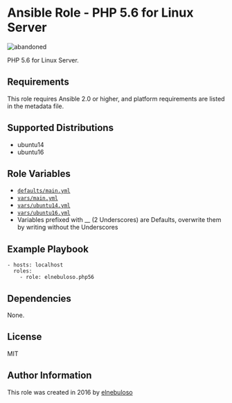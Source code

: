 # Ansible Role - PHP 5.6 for Linux Server

![abandoned](https://img.shields.io/badge/project-abandoned-red)

PHP 5.6 for Linux Server.

## Requirements

This role requires Ansible 2.0 or higher, and platform requirements are listed in the metadata file.

## Supported Distributions

- ubuntu14
- ubuntu16

## Role Variables

- [`defaults/main.yml`](https://github.com/elnebuloso/ansible-role-php56/blob/master/defaults/main.yml)
- [`vars/main.yml`](https://github.com/elnebuloso/ansible-role-php56/blob/master/vars/main.yml)
- [`vars/ubuntu14.yml`](https://github.com/elnebuloso/ansible-role-php56/blob/master/vars/ubuntu14.yml)
- [`vars/ubuntu16.yml`](https://github.com/elnebuloso/ansible-role-php56/blob/master/vars/ubuntu16.yml)
- Variables prefixed with __ (2 Underscores) are Defaults, overwrite them by writing without the Underscores

## Example Playbook

```
- hosts: localhost
  roles:
    - role: elnebuloso.php56
```

## Dependencies

None.

##  License

MIT

##  Author Information

This role was created in 2016 by [elnebuloso](https://github.com/elnebuloso/)